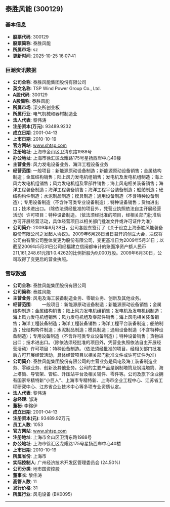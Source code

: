 ## 泰胜风能 (300129)

### 基本信息

- **股票代码**: 300129
- **股票简称**: 泰胜风能
- **所属市场**: sz
- **更新时间**: 2025-10-25 16:07:41

### 巨潮资讯数据

- **公司全称**: 泰胜风能集团股份有限公司
- **英文名称**: TSP Wind Power Group Co., Ltd.
- **A股代码**: 300129
- **A股简称**: 泰胜风能
- **所属市场**: 深交所创业板
- **所属行业**: 电气机械和器材制造业
- **法人代表**: 黎伟涛
- **注册资本(万元)**: 93489.9232
- **成立日期**: 2001-04-13
- **上市日期**: 2010-10-19
- **官方网站**: www.shtsp.com
- **注册地址**: 上海市金山区卫清东路1988号
- **办公地址**: 上海市徐汇区龙耀路175号星扬西岸中心40楼
- **主营业务**: 风力发电设备业务、海洋工程设备业务
- **经营范围**: 一般项目：新能源原动设备制造；新能源原动设备销售；金属结构制造；金属结构销售；陆上风力发电机组销售；发电机及发电机组制造；海上风力发电机组销售；风力发电机组及零部件销售；海上风电相关装备销售；海洋工程装备制造；海洋工程装备销售；海洋工程平台装备制造；船舶制造；砼结构构件制造；水泥制品制造；模具制造；通用设备制造（不含特种设备制造）；专用设备制造（不含许可类专业设备制造）；特种设备销售；货物进出口；技术进出口。（除依法须经批准的项目外，凭营业执照依法自主开展经营活动）许可项目：特种设备制造。（依法须经批准的项目，经相关部门批准后方可开展经营活动，具体经营项目以相关部门批准文件或许可证件为准）
- **公司简介**: 2009年6月28日，公司各股东签订了《关于设立上海泰胜风能装备股份有限公司之发起人协议》。2009年6月28日当日召开的创立大会，决议将公司由有限公司整体变更为股份有限公司，变更基准日为2009年5月31日；以截至2009年5月31日公司经福建立信闽都审计的账面净资产额人民币211,161,248.61元按1:0.4262的比例折股为9,000万股。2009年6月30日，公司取得了变更后的营业执照。

### 雪球数据

- **公司全称**: 泰胜风能集团股份有限公司
- **公司简称**: 泰胜风能
- **主营业务**: 风电及海工装备制造业务、零碳业务、创新及其他业务。
- **经营范围**: 　　一般项目：新能源原动设备制造；新能源原动设备销售；金属结构制造；金属结构销售；陆上风力发电机组销售；发电机及发电机组制造；海上风力发电机组销售；风力发电机组及零部件销售；海上风电相关装备销售；海洋工程装备制造；海洋工程装备销售；海洋工程平台装备制造；船舶制造；砼结构构件制造；水泥制品制造；模具制造；通用设备制造（不含特种设备制造）；专用设备制造（不含许可类专业设备制造）；特种设备销售；货物进出口；技术进出口。（除依法须经批准的项目外，凭营业执照依法自主开展经营活动）许可项目：特种设备制造。（依法须经批准的项目，经相关部门批准后方可开展经营活动，具体经营项目以相关部门批准文件或许可证件为准）
- **公司简介**: 泰胜风能集团股份有限公司的主营业务是风电及海工装备制造业务、零碳业务、创新及其他业务。公司的主要产品是钢制塔筒及钢混塔筒、海上塔筒、导管架、管桩、升压站平台及相关辅件、零件等。公司及旗下企业拥有国家专精特新“小巨人”、上海市专精特新、上海市企业工程中心、江苏省工程研究中心、江苏省企业技术中心等多项专业资质认定。
- **法人代表**: 黎伟涛
- **总经理**: 邹涛
- **董秘**: 李鎔伊
- **成立日期**: 2001-04-13
- **注册资本(元)**: 93489.92万元
- **员工人数**: 1053
- **官方网站**: www.shtsp.com
- **注册地址**: 上海市金山区卫清东路1988号
- **办公地址**: 上海市徐汇区龙耀路175号星扬西岸中心40楼
- **上市日期**: 2010-10-19
- **所属省份**: 上海市
- **实际控制人**: 广州经济技术开发区管理委员会 (24.50%)
- **公司分类**: 地市国资控股
- **董事长**: 黎伟涛
- **高管人数**: 11
- **发行价格**: 31
- **所属行业**: 风电设备 (BK0095)

---